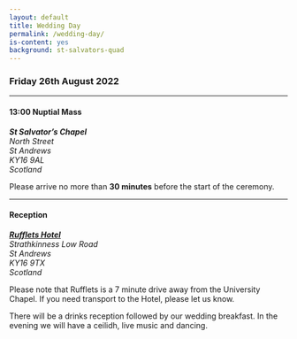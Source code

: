 ```yaml
---
layout: default
title: Wedding Day
permalink: /wedding-day/
is-content: yes
background: st-salvators-quad
---
```


### Friday 26th August 2022

---

#### 13:00 Nuptial Mass

<address>
    <strong>St Salvator’s Chapel</strong><br />
    North Street<br />
    St&nbsp;Andrews<br />
    KY16 9AL<br />
    Scotland
</address>

Please arrive no more than __30 minutes__ before the start of the ceremony. 

---

#### Reception

<address>
    <strong><a href="https://www.rufflets.co.uk/find-us/">Rufflets Hotel</a></strong><br />
    Strathkinness Low Road<br />
    St&nbsp;Andrews<br />
    KY16 9TX<br />
    Scotland
</address>

Please note that Rufflets is a 7 minute drive away from the University Chapel. If you need transport to the Hotel, please let us know. 

There will be a drinks reception followed by our wedding breakfast. In the evening we will have a ceilidh, live music and dancing.
